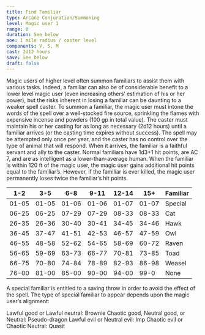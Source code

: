 ```yaml
---
title: Find Familiar
type: Arcane Conjuration/Summoning
level: Magic user 1
range: 0
duration: See below
aoe: 1 mile radius / caster level
components: V, S, M
cast: 2d12 hours
save: See below
draft: false
---
```


Magic users of higher level often summon familiars to assist them with various tasks. Indeed, a familiar can also be of considerable benefit to a lower level magic user (even increasing others’ estimation of his or her power), but the risks inherent in losing a familiar can be daunting to a weaker spell caster. To summon a familiar, the magic user must intone the words of the spell over a well-stocked fire source, sprinkling the flames with expensive incense and powders (100 gp in total value). The caster must maintain his or her casting for as long as necessary (2d12 hours) until a familiar arrives (or the casting time expires without success). The spell may be attempted only once per year, and the caster has no control over the type of animal that will respond. When it arrives, the familiar is a faithful servant and ally to the caster. Normal familiars have 1d3+1 hit points, are AC 7, and are as intelligent as a lower-than-average human. When the familiar is within 120 ft of the magic user, the magic user gains additional hit points equal to the familiar’s. However, if the familiar is ever killed, the magic user permanently loses twice the familiar’s hit points.

| 1-2   | 3-5   | 6-8   | 9-11  | 12-14 | 15+   | Familiar |
| ----- | ----- | ----- | ----- | ----- | ----- | -------- |
| 01-05 | 01-05 | 01-06 | 01-06 | 01-07 | 01-07 | Special  |
| 06-25 | 06-25 | 07-29 | 07-29 | 08-33 | 08-33 | Cat      |
| 26-35 | 26-36 | 30-40 | 30-41 | 34-45 | 34-46 | Hawk     |
| 36-45 | 37-47 | 41-51 | 42-53 | 46-57 | 47-59 | Owl      |
| 46-55 | 48-58 | 52-62 | 54-65 | 58-69 | 60-72 | Raven    |
| 56-65 | 59-69 | 63-73 | 66-77 | 70-81 | 73-85 | Toad     |
| 66-75 | 70-80 | 74-84 | 78-89 | 82-93 | 86-98 | Weasel   |
| 76-00 | 81-00 | 85-00 | 90-00 | 94-00 | 99-0  | None     |

A special familiar is entitled to a saving throw in order to avoid the effect of the spell. The type of special familiar to appear depends upon the magic user’s alignment:

Lawful good or Lawful neutral: Brownie
Chaotic good, Neutral good, or Neutral: Pseudo-dragon
Lawful evil or Neutral evil: Imp
Chaotic evil or Chaotic Neutral: Quasit
